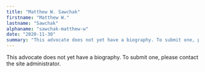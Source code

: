 ```yaml
---
title: "Matthew W. Sawchak"
firstname: "Matthew W."
lastname: "Sawchak"
alphaname: "sawchak-matthew-w"
date: "2020-11-30"
summary: "This advocate does not yet have a biography. To submit one, please contact the site administrator."
---
```

This advocate does not yet have a biography. To submit one, please contact the site administrator.

